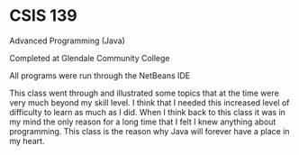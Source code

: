 # CSIS 139

Advanced Programming (Java)

Completed at Glendale Community College

All programs were run through the NetBeans IDE


This class went through and illustrated some topics that at the time were 
very much beyond my skill level. I think that I needed this increased level of
difficulty to learn as much as I did. When I think back to this class it was in my
mind the only reason for a long time that I felt I knew anything about programming.
This class is the reason why Java will forever have a place in my heart.

